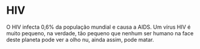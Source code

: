# HIV

O HIV infecta 0,6% da população mundial e causa a AIDS. Um vírus HIV é muito
pequeno, na verdade, tão pequeno que nenhum ser humano na face deste planeta
pode ver a olho nu, ainda assim, pode matar.
